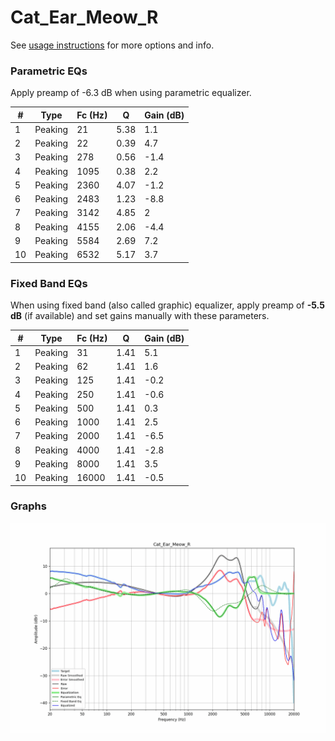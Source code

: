 # Cat_Ear_Meow_R
See [usage instructions](https://github.com/jaakkopasanen/AutoEq#usage) for more options and info.

### Parametric EQs
Apply preamp of -6.3 dB when using parametric equalizer.

|   # | Type    |   Fc (Hz) |    Q |   Gain (dB) |
|-----|---------|-----------|------|-------------|
|   1 | Peaking |        21 | 5.38 |         1.1 |
|   2 | Peaking |        22 | 0.39 |         4.7 |
|   3 | Peaking |       278 | 0.56 |        -1.4 |
|   4 | Peaking |      1095 | 0.38 |         2.2 |
|   5 | Peaking |      2360 | 4.07 |        -1.2 |
|   6 | Peaking |      2483 | 1.23 |        -8.8 |
|   7 | Peaking |      3142 | 4.85 |         2   |
|   8 | Peaking |      4155 | 2.06 |        -4.4 |
|   9 | Peaking |      5584 | 2.69 |         7.2 |
|  10 | Peaking |      6532 | 5.17 |         3.7 |

### Fixed Band EQs
When using fixed band (also called graphic) equalizer, apply preamp of **-5.5 dB** (if available) and set gains manually with these parameters.

|   # | Type    |   Fc (Hz) |    Q |   Gain (dB) |
|-----|---------|-----------|------|-------------|
|   1 | Peaking |        31 | 1.41 |         5.1 |
|   2 | Peaking |        62 | 1.41 |         1.6 |
|   3 | Peaking |       125 | 1.41 |        -0.2 |
|   4 | Peaking |       250 | 1.41 |        -0.6 |
|   5 | Peaking |       500 | 1.41 |         0.3 |
|   6 | Peaking |      1000 | 1.41 |         2.5 |
|   7 | Peaking |      2000 | 1.41 |        -6.5 |
|   8 | Peaking |      4000 | 1.41 |        -2.8 |
|   9 | Peaking |      8000 | 1.41 |         3.5 |
|  10 | Peaking |     16000 | 1.41 |        -0.5 |

### Graphs
![](./Cat_Ear_Meow_R.png)

